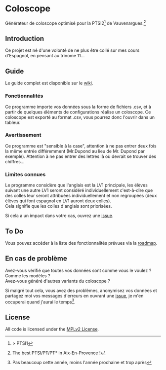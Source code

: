 # Coloscope

Générateur de coloscope optimisé pour la PTSI2[^1] de Vauvenargues.[^2]

## Introduction

Ce projet est né d'une volonté de ne plus être collé sur mes cours d'Espagnol, en pensant au trinome 11...

## Guide

Le guide complet est disponible sur le [wiki](https://github.com/Valdr687/Coloscope/wiki).

### Fonctionnalités

Ce programme importe vos données sous la forme de fichiers .csv, et à partir de quelques éléments de configurations réalise un coloscope. Ce coloscope est exporté au format .csv, vous pourrez donc l'ouvrir dans un tableur.

### Avertissement

Ce programme est "sensible à la case", attention à ne pas entrer deux fois la même entrée différemment (Mr.Dupond au lieu de Mr. Dupond par exemple). Attention à ne pas entrer des lettres là où devrait se trouver des chiffres...

### Limites connues

Le programme considère que l'anglais est la LV1 principale, les élèves suivant une autre LV1 seront considéré individuellement c'est-à-dire que des colles leur seront attribuées individuellement et non regroupées (deux élèves qui font espagnol en LV1 auront deux colles).  
Cela signifie que les colles d'anglais sont priorisées.  

Si cela a un impact dans votre cas, ouvrez une [issue](https://github.com/Valdr687/Coloscope/issues).

## To Do

Vous pouvez accéder à la liste des fonctionnalités prévues via la [roadmap](https://github.com/Valdr687/Coloscope/milestones).  

## En cas de problème

Avez-vous vérifié que toutes vos données sont comme vous le voulez ? Comme les modèles ?  
Avez-vous généré d'autres variants du coloscope ?  

Si malgré tout cela, vous avez des problèmes, anonymisez vos données et partagez moi vos messages d'erreurs en ouvrant une [issue](https://github.com/Valdr687/Coloscope/issues), je m'en occuperai quand j'aurai le temps[^3].

## License

All code is licensed under the [MPLv2 License](./LICENSE.md "License").

[^1]: \> PTSI1
[^2]: The best PTSI/PT/PT* in Aix-En-Provence !
[^3]: Pas beaucoup cette année, moins l'année prochaine et trop après
